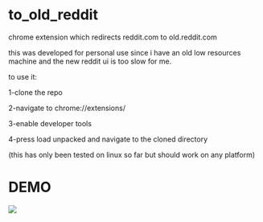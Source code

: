 # to_old_reddit
chrome extension which redirects reddit.com to old.reddit.com

this was developed for personal use since i have an old low resources machine and the new reddit ui is too slow for me.

to use it:

1-clone the repo

2-navigate to chrome://extensions/

3-enable developer tools

4-press load unpacked and navigate to the cloned directory

(this has only been tested on linux so far but should work on any platform)

# DEMO
![](https://github.com/user062/to_old_reddit/blob/master/old_reddit_extention_demo.gif)
